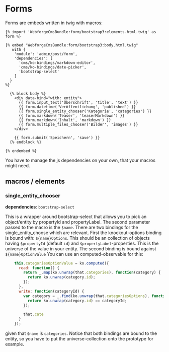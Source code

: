 # Forms

Forms are embeds written in twig with macros:

```twig
{% import 'WebforgeCmsBundle:form/bootstrap3:elements.html.twig' as form %}

{% embed "WebforgeCmsBundle:form/bootstrap3:body.html.twig" 
   with {
    'module': 'admin/post/form',
    'dependencies': [
      'cms/ko-bindings/markdown-editor',
      'cms/ko-bindings/date-picker',
      'bootstrap-select'
    ]
  }
%}

  {% block body %}
    <div data-bind="with: entity">
      {{ form.input_text('Überschrift', 'title', 'text') }}
      {{ form.datetime('Veröffentlichung', 'published') }}
      {{ form.single_entity_chooser('Kategorie', 'categories') }}
      {{ form.markdown('Teaser', 'teaserMarkdown') }}
      {{ form.markdown('Inhalt', 'markdown') }}
      {{ form.multiple_files_chooser('Bilder', 'images') }}
    </div>

    {{ form.submit('Speichern', 'save') }}
  {% endblock %}

{% endembed %}
```

You have to manage the js dependencies on your own, that your macros might need.

## macros / elements

### single_entity_chooser

**dependencies**: `bootstrap-select`

This is a wrapper around bootstrap-select that allows you to pick an object/entity by propertyId and propertyLabel. 
The second parameter passed to the macro is the `$name`. There are two bindings for the single_entity_choose which are relevant. First the knockout-options binding is bound with: `${name}Options`. This should be an collection of objects having `$propertyId` (default `id`) and `$propertyLabel`-properties. This is the universe of the value in your entity.
The second binding is bound against `${name}OptionValue` You can use an computed-observable for this:

```js
    this.categoriesOptionValue = ko.computed({
      read: function() {
        return _.map(ko.unwrap(that.categories), function(category) {
          return ko.unwrap(category.id);
        });
      },
      write: function(categoryId) {
        var category = _.find(ko.unwrap(that.categoriesOptions), function(category) {
          return ko.unwrap(category.id) == categoryId;
        });

        that.cate
      }
    });
```
given that `$name` is `categories`. Notice that both bindings are bound to the entity, so you have to put the universe-collection onto the prototype for example.